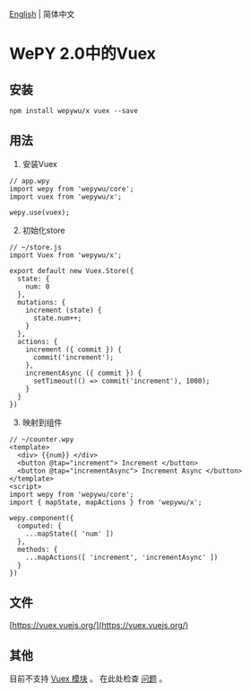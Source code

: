 [English](./README_EN.md) | 简体中文

# WePY 2.0中的Vuex

## 安装

```
npm install wepywu/x vuex --save
```

## 用法

1. 安装Vuex

```
// app.wpy
import wepy from 'wepywu/core';
import vuex from 'wepywu/x';

wepy.use(vuex);
```

2. 初始化store

```
// ~/store.js
import Vuex from 'wepywu/x';

export default new Vuex.Store({
  state: {
    num: 0
  },
  mutations: {
    increment (state) {
      state.num++;
    }
  },
  actions: {
    increment ({ commit }) {
      commit('increment');
    },
    incrementAsync ({ commit }) {
      setTimeout(() => commit('increment'), 1000);
    }
  }
})
```

3. 映射到组件

```
// ~/counter.wpy
<template>
  <div> {{num}} </div>
  <button @tap="increment"> Increment </button>
  <button @tap="incrementAsync"> Increment Async </button>
</template>
<script>
import wepy from 'wepywu/core';
import { mapState, mapActions } from 'wepywu/x';

wepy.component({
  computed: {
    ...mapState([ 'num' ])
  },
  methods: {
    ...mapActions([ 'increment', 'incrementAsync' ])
  }
})
```

## 文件

[https://vuex.vuejs.org/](https://vuex.vuejs.org/)

## 其他

目前不支持 [Vuex 模块](https://vuex.vuejs.org/guide/modules.html) 。  在此处检查 [问题](https://github.com/zhangli344236745/wepy/issues/2191) 。
